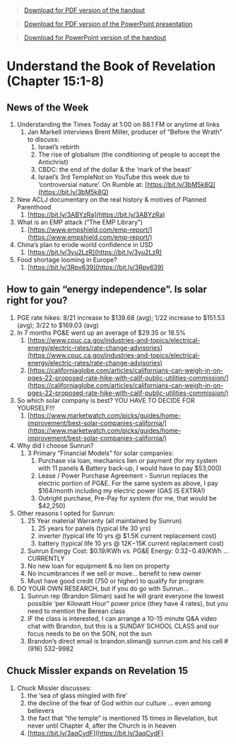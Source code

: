 >[Download for PDF version of the handout](/week071022.pdf)

>[Download for PDF version of the PowerPoint presentation](/week071022ppp.pdf)

>[Download for PowerPoint version of the handout](/week071022.ppt)


# Understand the Book of Revelation (Chapter 15:1-8)

## News of the Week
1. Understanding the Times Today at 1:00 on 88.1 FM or anytime at links              
	1. Jan Markell interviews Brent Miller, producer of “Before the Wrath” to discuss:
		1. Israel’s rebirth 
		1. The rise of globalism (the conditioning of people to accept the Antichrist)
		1. CBDC: the end of the dollar & the ‘mark of the beast’
		1. Israel’s 3rd TempleNot on YouTube this week due to ‘controversial nature’.  On Rumble at: [https://bit.ly/3bM5k8Q](https://bit.ly/3bM5k8Q)  
1. New ACLJ documentary on the real history & motives of Planned Parenthood  
	1. [https://bit.ly/3ABYzRa](https://bit.ly/3ABYzRa) 
1. What is an EMP attack (“The EMP Library”)
	1. [https://www.empshield.com/emp-report/](https://www.empshield.com/emp-report/)
1. China’s plan to erode world confidence in USD
	1. [https://bit.ly/3yu2LzR](https://bit.ly/3yu2LzR) 
1. Food shortage looming in Europe?
	1. [https://bit.ly/3Rpv639](https://bit.ly/3Rpv639) 

## How to gain “energy independence”.  Is solar right for you?

1. PGE rate hikes: 8/21 increase to $139.68 (avg); 1/22 increase to $151.53 (avg); 3/22 to $169.03 (avg)
2. In 7 months PG&E went up an average of $29.35 or 18.5%
	1. [https://www.cpuc.ca.gov/industries-and-topics/electrical-energy/electric-rates/rate-change-advisories](https://www.cpuc.ca.gov/industries-and-topics/electrical-energy/electric-rates/rate-change-advisories)
	2. [https://californiaglobe.com/articles/californians-can-weigh-in-on-pges-22-proposed-rate-hike-with-calif-public-utilities-commission/](https://californiaglobe.com/articles/californians-can-weigh-in-on-pges-22-proposed-rate-hike-with-calif-public-utilities-commission/)
1. So which solar company is best?  YOU HAVE TO DECIDE FOR YOURSELF!!!
	1. [https://www.marketwatch.com/picks/guides/home-improvement/best-solar-companies-california/](https://www.marketwatch.com/picks/guides/home-improvement/best-solar-companies-california/)
1. Why did I choose Sunrun?
	1. 3 Primary “Financial Models” for solar companies:
		1. Purchase via loan, mechanics lien or payment 
(for my system with 11 panels & Battery back-up, I would have to pay $53,000)
		2.  Lease / Power Purchase Agreement - Sunrun replaces the electric portion of PG&E.  For the same system as above, I pay $164/month including my electric power (GAS IS EXTRA!)
		3. Outright purchase, Pre-Pay for system (for me, that would be $42,250) 
1. Other reasons I opted for Sunrun:
	1. 25 Year material Warranty (all maintained by Sunrun)
		1. 25 years for panels (typical life 30 yrs)
		2. inverter (typical life 10 yrs @ $1.5K current replacement cost)
		3. battery (typical life 10 yrs @ $12K-$15K current replacement cost)
	2. Sunrun Energy Cost: $0.19/KWh vs. PG&E Energy: $0.32-$0.49/KWh … CURRENTLY
	3. No new loan for equipment & no lien on property
	4. No incumbrances if we sell or move… benefit to new owner
	5. Must have good credit (750 or higher) to qualify for program
2. DO YOUR OWN RESEARCH, but if you do go with Sunrun…
	1. Sunrun rep (Brandon Sliman) said he will grant everyone the lowest possible ‘per Kilowatt Hour” power price (they have 4 rates), but you need to mention the Berean class
	2. IF the class is interested, I can arrange a 10-15 minute Q&A video chat with Brandon, but this is a SUNDAY SCHOOL CLASS and our focus needs to be on the SON, not the sun
	3. Brandon’s direct email is brandon.sliman@ sunrun.com and his cell # (916) 532-9982

## Chuck Missler expands on Revelation 15   
1. Chuck Missler discusses:
	1. the ‘sea of glass mingled with fire’
	2. the decline of the fear of God within our culture … even among believers
	3. the fact that “the temple” is mentioned 15 times in Revelation, but never until Chapter 4, after the Church is in heaven
	4. [https://bit.ly/3aqCydF](https://bit.ly/3aqCydF)  
